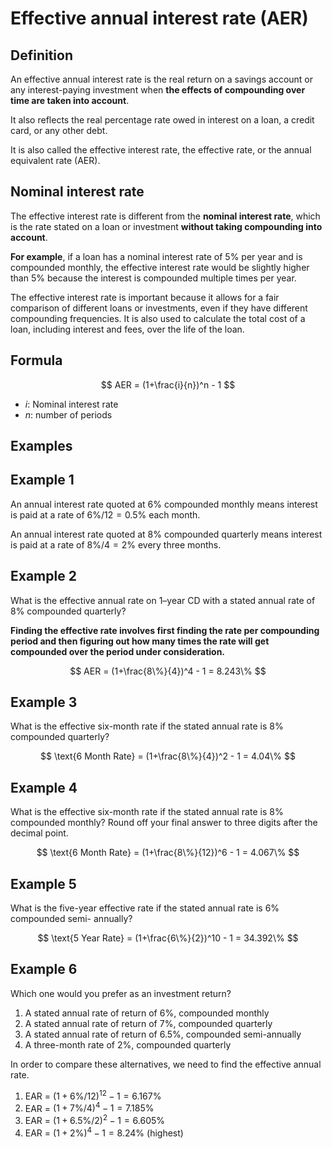 # Effective annual interest rate (AER)

## Definition

An effective annual interest rate is the real return on a savings account or any interest-paying investment when **the effects of compounding over time are taken into account**. 

It also reflects the real percentage rate owed in interest on a loan, a credit card, or any other debt.

It is also called the effective interest rate, the effective rate, or the annual equivalent rate (AER).


## Nominal interest rate

The effective interest rate is different from the **nominal interest rate**, which is the rate stated on a loan or investment **without taking compounding into account**.

**For example**, if a loan has a nominal interest rate of 5% per year and is compounded monthly, the effective interest rate would be slightly higher than 5% because the interest is compounded multiple times per year.

The effective interest rate is important because it allows for a fair comparison of different loans or investments, even if they have different compounding frequencies. It is also used to calculate the total cost of a loan, including interest and fees, over the life of the loan.


## Formula

$$
AER = (1+\frac{i}{n})^n - 1
$$

- $i$: Nominal interest rate
- $n$: number of periods


## Examples

## Example 1

An annual interest rate quoted at $6\%$ compounded monthly means interest is paid at a rate of $6\%/12=0.5\%$ each month.

An annual interest rate quoted at $8\%$ compounded quarterly means interest is paid at a rate of $8\%/4=2\%$ every three months.

## Example 2

What is the effective annual rate on 1–year CD with a stated annual rate of $8\%$ compounded quarterly?

**Finding the effective rate involves first finding the rate per compounding period and then figuring out how many times the rate will get compounded over the period under consideration.**

$$
AER = (1+\frac{8\%}{4})^4 - 1 = 8.243\%
$$

## Example 3

What is the effective six-month rate if the stated annual rate is $8\%$ compounded quarterly?

$$
\text{6 Month Rate} = (1+\frac{8\%}{4})^2 - 1 = 4.04\%
$$

## Example 4

What is the effective six-month rate if the stated annual rate is $8\%$ compounded monthly? Round off your final answer to three digits after the decimal point. 

$$
\text{6 Month Rate} = (1+\frac{8\%}{12})^6 - 1 = 4.067\%
$$

## Example 5

What is the five-year effective rate if the stated annual rate is $6\%$ compounded semi- annually?

$$
\text{5 Year Rate} = (1+\frac{6\%}{2})^10 - 1 = 34.392\%
$$


## Example 6

Which one would you prefer as an investment return?

1. A stated annual rate of return of 6%, compounded monthly
2. A stated annual rate of return of 7%, compounded quarterly
3. A stated annual rate of return of 6.5%, compounded semi-annually
4. A three-month rate of 2%, compounded quarterly

In order to compare these alternatives, we need to find the effective annual rate.

1. EAR = $(1+ 6\%/12)^{12} − 1 = 6.167\%$
2. EAR = $(1+ 7\%/4)^4 − 1 = 7.185\%$
3. EAR = $(1+ 6.5\%/2)^2 − 1 = 6.605\%$
4. EAR = $(1+ 2\%)^4 − 1 = 8.24\%$ (highest)